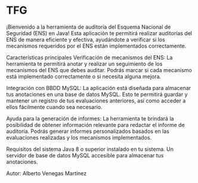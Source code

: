 # TFG
¡Bienvenido a la herramienta de auditoría del Esquema Nacional de Seguridad (ENS) en Java! Esta aplicación te permitirá realizar auditorías del ENS de manera eficiente y efectiva, ayudándote a verificar si los mecanismos requeridos por el ENS están implementados correctamente.

Características principales
Verificación de mecanismos del ENS: La herramienta te permitirá anotar y realizar un seguimiento de los mecanismos del ENS que debes auditar. Podrás marcar si cada mecanismo está implementado correctamente o si necesita alguna mejora.

Integración con BBDD MySQL: La aplicación está diseñada para almacenar tus anotaciones en una base de datos MySQL. Esto te permitirá guardar y mantener un registro de tus evaluaciones anteriores, así como acceder a ellos fácilmente cuando sea necesario.

Ayuda para la generación de informes: La herramienta te brindará la posibilidad de obtener información relevante para redactar el informe de auditoría. Podrás generar informes personalizados basados en las evaluaciones realizadas y los mecanismos implementados.

Requisitos del sistema
Java 8 o superior instalado en tu sistema.
Un servidor de base de datos MySQL accesible para almacenar tus anotaciones.

Autor: Alberto Venegas Martínez
